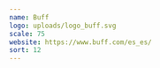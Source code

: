 ```yaml
---
name: Buff
logo: uploads/logo_buff.svg
scale: 75
website: https://www.buff.com/es_es/
sort: 12
---
```

